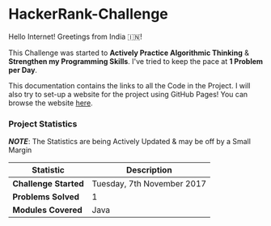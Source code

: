 # HackerRank-Challenge

Hello Internet! Greetings from India 🇮🇳! 

This Challenge was started to **Actively Practice Algorithmic Thinking** & **Strengthen my Programming Skills**. I've tried to keep the pace at **1 Problem per Day**. 

This documentation contains the links to all the Code in the Project. I will also try to set-up a website for the project using GitHub Pages! You can browse the website [here](https://abhisekjuneja.github.io/HackerRank-Challenge/).

### Project Statistics

***NOTE***: The Statistics are being Actively Updated & may be off by a Small Margin

| Statistic             | Description                |
| --------------------- | -------------------------- |
| **Challenge Started** | Tuesday, 7th November 2017 |
| **Problems Solved**   | 1                          |
| **Modules Covered**   | Java                       |

